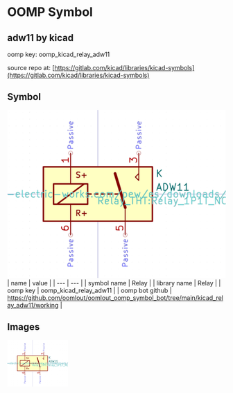 # OOMP Symbol  
## adw11  by kicad  
  
oomp key: oomp_kicad_relay_adw11  
  
source repo at: [https://gitlab.com/kicad/libraries/kicad-symbols](https://gitlab.com/kicad/libraries/kicad-symbols)  
## Symbol  
  
[![working.png](working_600.png)](working.png)  
| name | value | 
| --- | --- | 
| symbol name | Relay | 
| library name | Relay | 
| oomp key | oomp_kicad_relay_adw11 | 
| oomp bot github | https://github.com/oomlout/oomlout_oomp_symbol_bot/tree/main/kicad_relay_adw11/working | 
## Images  
  
[![working.png](working_140.png)](working.png)  
